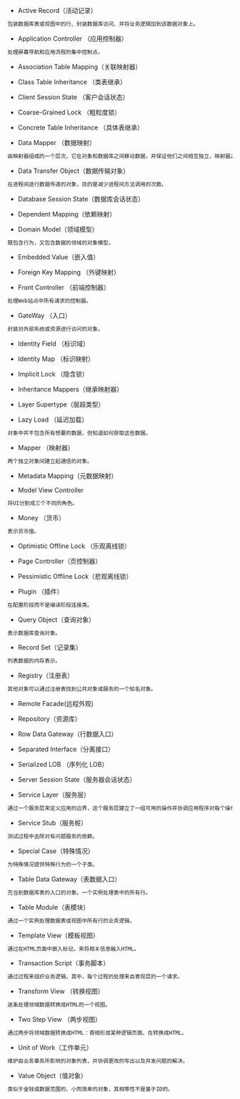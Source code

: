 
* Active Record（活动记录）
```md
包装数据库表或视图中的行、封装数据库访问、并将业务逻辑加到该数据对象上。
```
* Application Controller （应用控制器）
```md
处理屏幕导航和应用流程的集中控制点。
```
* Association Table Mapping（关联映射器）

* Class Table Inheritance （类表继承）

* Client Session State （客户会话状态）

* Coarse-Grained Lock （粗粒度锁）

* Concrete Table Inheritance （具体表继承）

* Data Mapper （数据映射）
```md
由映射器组成的一个层次，它在对象和数据库之间移动数据，并保证他们之间相互独立，映射器之间相互独立。
```
* Data Transfer Object（数据传输对象）
```md
在进程间进行数据传递的对象，目的是减少进程间方法调用的次数。
```
* Database Session State（数据库会话状态）

* Dependent Mapping（依赖映射）

* Domain Model（领域模型）
```md
既包含行为，又包含数据的领域的对象模型。
```
* Embedded Value（嵌入值）

* Foreign Key Mapping （外键映射）

* Front Controller （前端控制器）
```md
处理Web站点中所有请求的控制器。
```
* GateWay （入口）
```md
封装对外部系统或资源进行访问的对象。
```
* Identity Field （标识域）

* Identity Map （标识映射）

* Implicit Lock （隐含锁）

* Inheritance Mappers（继承映射器）

* Layer Supertype（层超类型）

* Lazy Load （延迟加载）
```md
对象中并不包含所有想要的数据，但知道如何获取这些数据。
```
* Mapper （映射器）
```md
两个独立对象间建立起通信的对象。
```
* Metadata Mapping（元数据映射）

* Model View Controller
```md
将UI分割成三个不同的角色。
```
* Money （货币）
```md
表示货币值。
```
* Optimistic Offline Lock （乐观离线锁）

* Page Controller（页控制器）

* Pessimistic Offline Lock（悲观离线锁）

* Plugin （插件）
```md
在配置阶段而不是编译阶段连接类。
```
* Query Object（查询对象）
```md
表示数据库查询对象。
```
* Record Set（记录集）
```md
列表数据的内存表示。
```
* Registry（注册表）
```md
其他对象可以通过注册表找到公共对象或服务的一个知名对象。
```
* Remote Facade(远程外观)

* Repository（资源库）

* Row Data Gateway（行数据入口）

* Separated Interface（分离接口）

* Serialized LOB （序列化 LOB）

* Server Session State（服务器会话状态）

* Service Layer（服务层）
```md
通过一个服务层来定义应用的边界，这个服务层建立了一组可用的操作并协调应用程序对每个操作请求的响应。
```
* Service Stub（服务桩）
```md
测试过程中去除对有问题服务的依赖。
```
* Special Case（特殊情况）
```md
为特殊情况提供特殊行为的一个子类。
```
* Table Data Gateway（表数据入口）
```md
充当到数据库表的入口的对象。一个实例处理表中的所有行。
```
* Table Module（表模块）
```md
通过一个实例处理数据表或视图中所有行的业务逻辑。
```
* Template View（模板视图）
```md
通过在HTML页面中嵌入标记，来将相关信息融入HTML。
```
* Transaction Script（事务脚本）
```md
通过过程来组织业务逻辑，其中，每个过程的处理来自表现层的一个请求。
```
* Transform View （转换视图）
```md
逐条处理领域数据转换成HTML的一个视图。
```
* Two Step View （两步视图）
```md
通过两步将领域数据转换成HTML：首相形成某种逻辑页面，在转换成HTML。
```
* Unit of Work（工作单元）
```md
维护由业务事务所影响的对象列表，并协调更改的写出以及并发问题的解决。
```
* Value Object（值对象）
```md
类似于金钱或数据范围的、小而简单的对象，其相等性不是基于ID的。
```